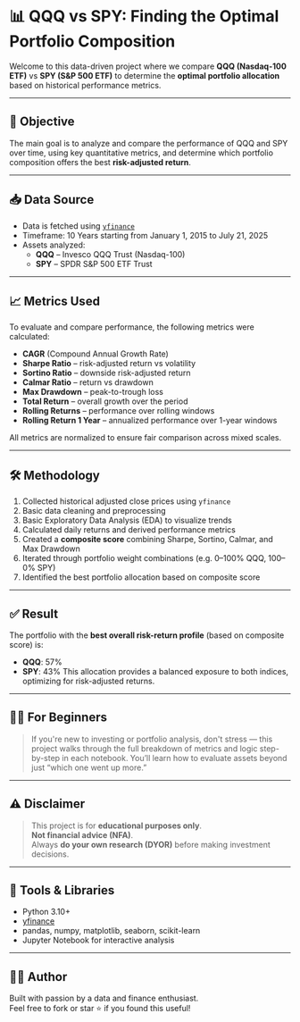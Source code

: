 # 📊 QQQ vs SPY: Finding the Optimal Portfolio Composition

Welcome to this data-driven project where we compare **QQQ (Nasdaq-100 ETF)** vs **SPY (S&P 500 ETF)** to determine the **optimal portfolio allocation** based on historical performance metrics.

---

## 🧠 Objective

The main goal is to analyze and compare the performance of QQQ and SPY over time, using key quantitative metrics, and determine which portfolio composition offers the best **risk-adjusted return**.

---

## 📥 Data Source

- Data is fetched using [`yfinance`](https://github.com/ranaroussi/yfinance)
- Timeframe: 10 Years starting from January 1, 2015 to July 21, 2025
- Assets analyzed:  
  - **QQQ** – Invesco QQQ Trust (Nasdaq-100)  
  - **SPY** – SPDR S&P 500 ETF Trust

---

## 📈 Metrics Used

To evaluate and compare performance, the following metrics were calculated:

- **CAGR** (Compound Annual Growth Rate)
- **Sharpe Ratio** – risk-adjusted return vs volatility
- **Sortino Ratio** – downside risk-adjusted return
- **Calmar Ratio** – return vs drawdown
- **Max Drawdown** – peak-to-trough loss
- **Total Return** – overall growth over the period
- **Rolling Returns** – performance over rolling windows
- **Rolling Return 1 Year** – annualized performance over 1-year windows

All metrics are normalized to ensure fair comparison across mixed scales.

---

## 🛠️ Methodology

1. Collected historical adjusted close prices using `yfinance`
2. Basic data cleaning and preprocessing
3. Basic Exploratory Data Analysis (EDA) to visualize trends
4. Calculated daily returns and derived performance metrics
5. Created a **composite score** combining Sharpe, Sortino, Calmar, and Max Drawdown
6. Iterated through portfolio weight combinations (e.g. 0–100% QQQ, 100–0% SPY)
7. Identified the best portfolio allocation based on composite score

---

## ✅ Result

The portfolio with the **best overall risk-return profile** (based on composite score) is:
- **QQQ**: 57%
- **SPY**: 43%
This allocation provides a balanced exposure to both indices, optimizing for risk-adjusted returns.


---

## 🙋‍♂️ For Beginners

> If you're new to investing or portfolio analysis, don't stress — this project walks through the full breakdown of metrics and logic step-by-step in each notebook. You’ll learn how to evaluate assets beyond just “which one went up more.”

---

## ⚠️ Disclaimer

> This project is for **educational purposes only**.  
> **Not financial advice (NFA)**.  
> Always **do your own research (DYOR)** before making investment decisions.

---

## 🚀 Tools & Libraries

- Python 3.10+
- [yfinance](https://pypi.org/project/yfinance/)
- pandas, numpy, matplotlib, seaborn, scikit-learn
- Jupyter Notebook for interactive analysis

---

## 👨‍💻 Author

Built with passion by a data and finance enthusiast.  
Feel free to fork or star ⭐ if you found this useful!